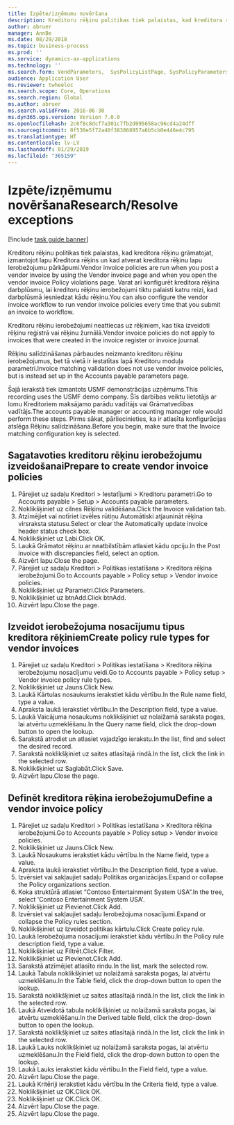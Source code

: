 ```yaml
---
title: Izpēte/izņēmumu novēršana
description: Kreditoru rēķinu politikas tiek palaistas, kad kreditora rēķinu grāmatojat, izmantojot lapu Kreditora rēķins un kad atverat kreditora rēķinu lapu Ierobežojumu pārkāpumi.
author: abruer
manager: AnnBe
ms.date: 08/29/2018
ms.topic: business-process
ms.prod: ''
ms.service: dynamics-ax-applications
ms.technology: ''
ms.search.form: VendParameters,  SysPolicyListPage, SysPolicyParameters, SysPolicySourceDocumentRuleType, SysPolicy, SysPolicySourceDocumentRule, SysQueryForm, SysQueryTableLookUp, SysQueryPrefixLookUp, SysQueryFieldLookUp
audience: Application User
ms.reviewer: twheeloc
ms.search.scope: Core, Operations
ms.search.region: Global
ms.author: abruer
ms.search.validFrom: 2016-06-30
ms.dyn365.ops.version: Version 7.0.0
ms.openlocfilehash: 2c6f8c8dcf7a301c7fb2d095658ac96cd4a24dff
ms.sourcegitcommit: 0f530e5f72a40f383868957a6b5cb0e446e4c795
ms.translationtype: HT
ms.contentlocale: lv-LV
ms.lasthandoff: 01/29/2019
ms.locfileid: "365159"
---
```

# <a name="researchresolve-exceptions"></a><span data-ttu-id="4814a-103">Izpēte/izņēmumu novēršana</span><span class="sxs-lookup"><span data-stu-id="4814a-103">Research/Resolve exceptions</span></span>

[!include [task guide banner](../../includes/task-guide-banner.md)]

<span data-ttu-id="4814a-104">Kreditoru rēķinu politikas tiek palaistas, kad kreditora rēķinu grāmatojat, izmantojot lapu Kreditora rēķins un kad atverat kreditora rēķinu lapu Ierobežojumu pārkāpumi.</span><span class="sxs-lookup"><span data-stu-id="4814a-104">Vendor invoice policies are run when you post a vendor invoice by using the Vendor invoice page and when you open the vendor invoice Policy violations page.</span></span> <span data-ttu-id="4814a-105">Varat arī konfigurēt kreditora rēķina darbplūsmu, lai kreditoru rēķinu ierobežojumi tiktu palaisti katru reizi, kad darbplūsmā iesniedzat kādu rēķinu.</span><span class="sxs-lookup"><span data-stu-id="4814a-105">You can also configure the vendor invoice workflow to run vendor invoice policies every time that you submit an invoice to workflow.</span></span> 

<span data-ttu-id="4814a-106">Kreditoru rēķinu ierobežojumi neattiecas uz rēķiniem, kas tika izveidoti rēķinu reģistrā vai rēķinu žurnālā.</span><span class="sxs-lookup"><span data-stu-id="4814a-106">Vendor invoice policies do not apply to invoices that were created in the invoice register or invoice journal.</span></span> 

<span data-ttu-id="4814a-107">Rēķinu salīdzināšanas pārbaudes neizmanto kreditoru rēķinu ierobežojumus, bet tā vietā ir iestatītas lapā Kreditoru moduļa parametri.</span><span class="sxs-lookup"><span data-stu-id="4814a-107">Invoice matching validation does not use vendor invoice policies, but is instead set up in the Accounts payable parameters page.</span></span>

<span data-ttu-id="4814a-108">Šajā ierakstā tiek izmantots USMF demonstrācijas uzņēmums.</span><span class="sxs-lookup"><span data-stu-id="4814a-108">This recording uses the USMF demo company.</span></span> <span data-ttu-id="4814a-109">Šīs darbības veiktu lietotājs ar lomu Kreditoriem maksājamo parādu vadītājs vai Grāmatvedības vadītājs.</span><span class="sxs-lookup"><span data-stu-id="4814a-109">The accounts payable manager or accounting manager role would perform these steps.</span></span> <span data-ttu-id="4814a-110">Pirms sākat, pārliecinieties, ka ir atlasīta konfigurācijas atslēga Rēķinu salīdzināšana.</span><span class="sxs-lookup"><span data-stu-id="4814a-110">Before you begin, make sure that the Invoice matching configuration key is selected.</span></span>


## <a name="prepare-to-create-vendor-invoice-policies"></a><span data-ttu-id="4814a-111">Sagatavoties kreditoru rēķinu ierobežojumu izveidošanai</span><span class="sxs-lookup"><span data-stu-id="4814a-111">Prepare to create vendor invoice policies</span></span>
1. <span data-ttu-id="4814a-112">Pārejiet uz sadaļu Kreditori > Iestatījumi > Kreditoru parametri.</span><span class="sxs-lookup"><span data-stu-id="4814a-112">Go to Accounts payable > Setup > Accounts payable parameters.</span></span>
2. <span data-ttu-id="4814a-113">Noklikšķiniet uz cilnes Rēķinu validēšana.</span><span class="sxs-lookup"><span data-stu-id="4814a-113">Click the Invoice validation tab.</span></span>
3. <span data-ttu-id="4814a-114">Atzīmējiet vai notīriet izvēles rūtiņu Automātiski atjaunināt rēķina virsraksta statusu.</span><span class="sxs-lookup"><span data-stu-id="4814a-114">Select or clear the Automatically update invoice header status check box.</span></span>
4. <span data-ttu-id="4814a-115">Noklikšķiniet uz Labi.</span><span class="sxs-lookup"><span data-stu-id="4814a-115">Click OK.</span></span>
5. <span data-ttu-id="4814a-116">Laukā Grāmatot rēķinu ar neatbilstībām atlasiet kādu opciju.</span><span class="sxs-lookup"><span data-stu-id="4814a-116">In the Post invoice with discrepancies field, select an option.</span></span>
6. <span data-ttu-id="4814a-117">Aizvērt lapu.</span><span class="sxs-lookup"><span data-stu-id="4814a-117">Close the page.</span></span>
7. <span data-ttu-id="4814a-118">Pārejiet uz sadaļu Kreditori > Politikas iestatīšana > Kreditora rēķina ierobežojumi.</span><span class="sxs-lookup"><span data-stu-id="4814a-118">Go to Accounts payable > Policy setup > Vendor invoice policies.</span></span>
8. <span data-ttu-id="4814a-119">Noklikšķiniet uz Parametri.</span><span class="sxs-lookup"><span data-stu-id="4814a-119">Click Parameters.</span></span>
9. <span data-ttu-id="4814a-120">Noklikšķiniet uz btnAdd.</span><span class="sxs-lookup"><span data-stu-id="4814a-120">Click btnAdd.</span></span>
10. <span data-ttu-id="4814a-121">Aizvērt lapu.</span><span class="sxs-lookup"><span data-stu-id="4814a-121">Close the page.</span></span>

## <a name="create-policy-rule-types-for-vendor-invoices"></a><span data-ttu-id="4814a-122">Izveidot ierobežojuma nosacījumu tipus kreditora rēķiniem</span><span class="sxs-lookup"><span data-stu-id="4814a-122">Create policy rule types for vendor invoices</span></span>
1. <span data-ttu-id="4814a-123">Pārejiet uz sadaļu Kreditori > Politikas iestatīšana > Kreditora rēķina ierobežojumu nosacījumu veidi.</span><span class="sxs-lookup"><span data-stu-id="4814a-123">Go to Accounts payable > Policy setup > Vendor invoice policy rule types.</span></span>
2. <span data-ttu-id="4814a-124">Noklikšķiniet uz Jauns.</span><span class="sxs-lookup"><span data-stu-id="4814a-124">Click New.</span></span>
3. <span data-ttu-id="4814a-125">Laukā Kārtulas nosaukums ierakstiet kādu vērtību.</span><span class="sxs-lookup"><span data-stu-id="4814a-125">In the Rule name field, type a value.</span></span>
4. <span data-ttu-id="4814a-126">Apraksta laukā ierakstiet vērtību.</span><span class="sxs-lookup"><span data-stu-id="4814a-126">In the Description field, type a value.</span></span>
5. <span data-ttu-id="4814a-127">Laukā Vaicājuma nosaukums noklikšķiniet uz nolaižamā saraksta pogas, lai atvērtu uzmeklēšanu.</span><span class="sxs-lookup"><span data-stu-id="4814a-127">In the Query name field, click the drop-down button to open the lookup.</span></span>
6. <span data-ttu-id="4814a-128">Sarakstā atrodiet un atlasiet vajadzīgo ierakstu.</span><span class="sxs-lookup"><span data-stu-id="4814a-128">In the list, find and select the desired record.</span></span>
7. <span data-ttu-id="4814a-129">Sarakstā noklikšķiniet uz saites atlasītajā rindā.</span><span class="sxs-lookup"><span data-stu-id="4814a-129">In the list, click the link in the selected row.</span></span>
8. <span data-ttu-id="4814a-130">Noklikšķiniet uz Saglabāt.</span><span class="sxs-lookup"><span data-stu-id="4814a-130">Click Save.</span></span>
9. <span data-ttu-id="4814a-131">Aizvērt lapu.</span><span class="sxs-lookup"><span data-stu-id="4814a-131">Close the page.</span></span>

## <a name="define-a-vendor-invoice-policy"></a><span data-ttu-id="4814a-132">Definēt kreditora rēķina ierobežojumu</span><span class="sxs-lookup"><span data-stu-id="4814a-132">Define a vendor invoice policy</span></span>
1. <span data-ttu-id="4814a-133">Pārejiet uz sadaļu Kreditori > Politikas iestatīšana > Kreditora rēķina ierobežojumi.</span><span class="sxs-lookup"><span data-stu-id="4814a-133">Go to Accounts payable > Policy setup > Vendor invoice policies.</span></span>
2. <span data-ttu-id="4814a-134">Noklikšķiniet uz Jauns.</span><span class="sxs-lookup"><span data-stu-id="4814a-134">Click New.</span></span>
3. <span data-ttu-id="4814a-135">Laukā Nosaukums ierakstiet kādu vērtību.</span><span class="sxs-lookup"><span data-stu-id="4814a-135">In the Name field, type a value.</span></span>
4. <span data-ttu-id="4814a-136">Apraksta laukā ierakstiet vērtību.</span><span class="sxs-lookup"><span data-stu-id="4814a-136">In the Description field, type a value.</span></span>
5. <span data-ttu-id="4814a-137">Izvērsiet vai sakļaujiet sadaļu Politikas organizācijas.</span><span class="sxs-lookup"><span data-stu-id="4814a-137">Expand or collapse the Policy organizations section.</span></span>
6. <span data-ttu-id="4814a-138">Koka struktūrā atlasiet “Contoso Entertainment System USA”.</span><span class="sxs-lookup"><span data-stu-id="4814a-138">In the tree, select 'Contoso Entertainment System USA'.</span></span>
7. <span data-ttu-id="4814a-139">Noklikšķiniet uz Pievienot.</span><span class="sxs-lookup"><span data-stu-id="4814a-139">Click Add.</span></span>
8. <span data-ttu-id="4814a-140">Izvērsiet vai sakļaujiet sadaļu Ierobežojuma nosacījumi.</span><span class="sxs-lookup"><span data-stu-id="4814a-140">Expand or collapse the Policy rules section.</span></span>
9. <span data-ttu-id="4814a-141">Noklikšķiniet uz Izveidot politikas kārtulu.</span><span class="sxs-lookup"><span data-stu-id="4814a-141">Click Create policy rule.</span></span>
10. <span data-ttu-id="4814a-142">Laukā Ierobežojuma nosacījumi ierakstiet kādu vērtību.</span><span class="sxs-lookup"><span data-stu-id="4814a-142">In the Policy rule description field, type a value.</span></span>
11. <span data-ttu-id="4814a-143">Noklikšķiniet uz Filtrēt.</span><span class="sxs-lookup"><span data-stu-id="4814a-143">Click Filter.</span></span>
12. <span data-ttu-id="4814a-144">Noklikšķiniet uz Pievienot.</span><span class="sxs-lookup"><span data-stu-id="4814a-144">Click Add.</span></span>
13. <span data-ttu-id="4814a-145">Sarakstā atzīmējiet atlasīto rindu.</span><span class="sxs-lookup"><span data-stu-id="4814a-145">In the list, mark the selected row.</span></span>
14. <span data-ttu-id="4814a-146">Laukā Tabula noklikšķiniet uz nolaižamā saraksta pogas, lai atvērtu uzmeklēšanu.</span><span class="sxs-lookup"><span data-stu-id="4814a-146">In the Table field, click the drop-down button to open the lookup.</span></span>
15. <span data-ttu-id="4814a-147">Sarakstā noklikšķiniet uz saites atlasītajā rindā.</span><span class="sxs-lookup"><span data-stu-id="4814a-147">In the list, click the link in the selected row.</span></span>
16. <span data-ttu-id="4814a-148">Laukā Atveidotā tabula noklikšķiniet uz nolaižamā saraksta pogas, lai atvērtu uzmeklēšanu.</span><span class="sxs-lookup"><span data-stu-id="4814a-148">In the Derived table field, click the drop-down button to open the lookup.</span></span>
17. <span data-ttu-id="4814a-149">Sarakstā noklikšķiniet uz saites atlasītajā rindā.</span><span class="sxs-lookup"><span data-stu-id="4814a-149">In the list, click the link in the selected row.</span></span>
18. <span data-ttu-id="4814a-150">Laukā Lauks noklikšķiniet uz nolaižamā saraksta pogas, lai atvērtu uzmeklēšanu.</span><span class="sxs-lookup"><span data-stu-id="4814a-150">In the Field field, click the drop-down button to open the lookup.</span></span>
19. <span data-ttu-id="4814a-151">Laukā Lauks ierakstiet kādu vērtību.</span><span class="sxs-lookup"><span data-stu-id="4814a-151">In the Field field, type a value.</span></span>
20. <span data-ttu-id="4814a-152">Aizvērt lapu.</span><span class="sxs-lookup"><span data-stu-id="4814a-152">Close the page.</span></span>
21. <span data-ttu-id="4814a-153">Laukā Kritēriji ierakstiet kādu vērtību.</span><span class="sxs-lookup"><span data-stu-id="4814a-153">In the Criteria field, type a value.</span></span>
22. <span data-ttu-id="4814a-154">Noklikšķiniet uz OK.</span><span class="sxs-lookup"><span data-stu-id="4814a-154">Click OK.</span></span>
23. <span data-ttu-id="4814a-155">Noklikšķiniet uz OK.</span><span class="sxs-lookup"><span data-stu-id="4814a-155">Click OK.</span></span>
24. <span data-ttu-id="4814a-156">Aizvērt lapu.</span><span class="sxs-lookup"><span data-stu-id="4814a-156">Close the page.</span></span>
25. <span data-ttu-id="4814a-157">Aizvērt lapu.</span><span class="sxs-lookup"><span data-stu-id="4814a-157">Close the page.</span></span>


